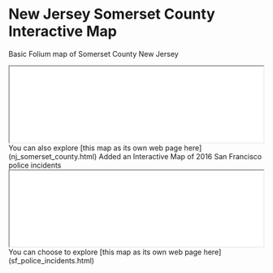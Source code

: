 # New Jersey Somerset County Interactive Map
Basic Folium map of Somerset County New Jersey
<iframe src='nj_somerset_county.html' width = '500' ></iframe>
You can also explore [this map as its own web page here](nj_somerset_county.html)  
Added an Interactive Map of 2016 San Francisco police incidents
<iframe src='sf_police_incidents.html' width = '500' ></iframe>
You can choose to explore [this map as its own web page here](sf_police_incidents.html)
